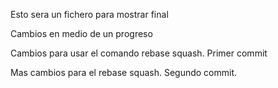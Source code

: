 Esto sera un fichero para mostrar final

Cambios en medio de un progreso

Cambios para usar el comando rebase squash. Primer commit

Mas cambios para el rebase squash. Segundo commit.
